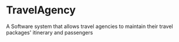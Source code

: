 # TravelAgency
A Software system that allows travel agencies to maintain their travel packages' itinerary and passengers
